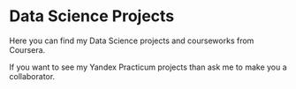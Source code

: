 # Data Science Projects
Here you can find my Data Science projects and courseworks from Coursera.

If you want to see my Yandex Practicum projects than ask me to make you a collaborator.

